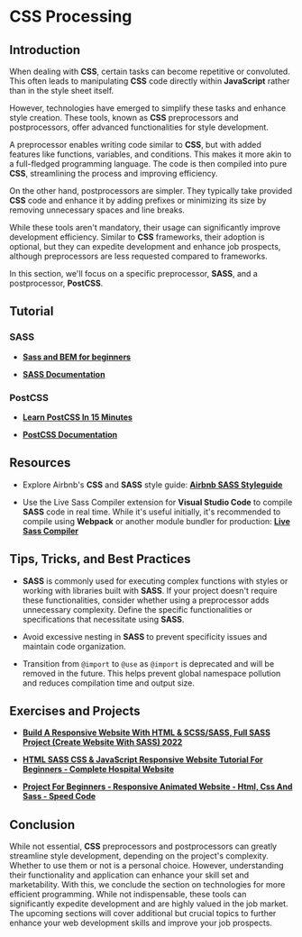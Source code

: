 # CSS Processing

## Introduction

When dealing with **CSS**, certain tasks can become repetitive or convoluted. This often leads to manipulating **CSS** code directly within **JavaScript** rather than in the style sheet itself.

However, technologies have emerged to simplify these tasks and enhance style creation. These tools, known as **CSS** preprocessors and postprocessors, offer advanced functionalities for style development.

A preprocessor enables writing code similar to **CSS**, but with added features like functions, variables, and conditions. This makes it more akin to a full-fledged programming language. The code is then compiled into pure **CSS**, streamlining the process and improving efficiency.

On the other hand, postprocessors are simpler. They typically take provided **CSS** code and enhance it by adding prefixes or minimizing its size by removing unnecessary spaces and line breaks.

While these tools aren't mandatory, their usage can significantly improve development efficiency. Similar to **CSS** frameworks, their adoption is optional, but they can expedite development and enhance job prospects, although preprocessors are less requested compared to frameworks.

In this section, we'll focus on a specific preprocessor, **SASS**, and a postprocessor, **PostCSS**.

## Tutorial

### SASS

-   **[Sass and BEM for beginners](https://www.youtube.com/watch?v=jfMHA8SqUL4)**

-   **[SASS Documentation](https://sass-lang.com/documentation/)**

### PostCSS

-   **[Learn PostCSS In 15 Minutes](https://www.youtube.com/watch?v=Kn2SKUOaoT4)**

-   **[PostCSS Documentation](https://postcss.org)**

## Resources

-   Explore Airbnb's **CSS** and **SASS** style guide: **[Airbnb SASS Styleguide](https://github.com/airbnb/css)**

-   Use the Live Sass Compiler extension for **Visual Studio Code** to compile **SASS** code in real time. While it's useful initially, it's recommended to compile using **Webpack** or another module bundler for production: **[Live Sass Compiler](https://marketplace.visualstudio.com/items?itemName=ritwickdey.live-sass)**

## Tips, Tricks, and Best Practices

-   **SASS** is commonly used for executing complex functions with styles or working with libraries built with **SASS**. If your project doesn't require these functionalities, consider whether using a preprocessor adds unnecessary complexity. Define the specific functionalities or specifications that necessitate using **SASS**.

-   Avoid excessive nesting in **SASS** to prevent specificity issues and maintain code organization.

-   Transition from `@import` to `@use` as `@import` is deprecated and will be removed in the future. This helps prevent global namespace pollution and reduces compilation time and output size.

## Exercises and Projects

-   **[Build A Responsive Website With HTML & SCSS/SASS, Full SASS Project (Create Website With SASS) 2022](https://www.youtube.com/watch?v=ISiuEujcNwM)**

-   **[HTML SASS CSS & JavaScript Responsive Website Tutorial For Beginners - Complete Hospital Website](https://www.youtube.com/watch?v=SvKL_i8A1N8)**

-   **[Project For Beginners - Responsive Animated Website - Html, Css And Sass - Speed Code](https://www.youtube.com/watch?v=obI7GEjN7pM)**

## Conclusion

While not essential, **CSS** preprocessors and postprocessors can greatly streamline style development, depending on the project's complexity. Whether to use them or not is a personal choice. However, understanding their functionality and application can enhance your skill set and marketability. With this, we conclude the section on technologies for more efficient programming. While not indispensable, these tools can significantly expedite development and are highly valued in the job market. The upcoming sections will cover additional but crucial topics to further enhance your web development skills and improve your job prospects.
